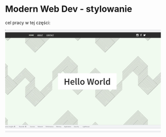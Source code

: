 # Modern Web Dev - stylowanie

cel pracy w tej części:

![alt text](targets/branch-4-target.jpg?raw=true)

